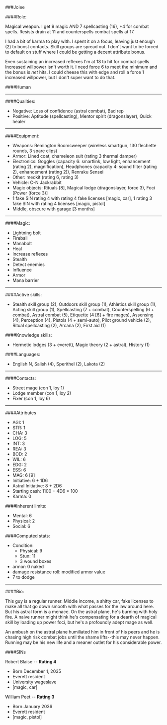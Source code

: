 ###Jolee

####Role:

Magical weapon. I get 9 magic AND 7 spellcasting (16), +4 for combat spells. Resists drain at 11 and counterspells combat spells at 17.

I had a bit of karma to play with. I spent it on a focus, leaving just enough (2) to boost contacts. Skill groups are spread out. I don't want to be forced to default on stuff where I could be getting a decent attribute bonus.

Even sustaining an increased reflexes I'm at 18 to hit for combat spells. Increased willpower isn't worth it. I need force 6 to meet the minimum and the bonus is *net* hits. I could cheese this with edge and roll a force 1 increased willpower, but I don't super want to do that.  

####Human
____
####Qualities:

- Negative: Loss of confidence (astral combat), Bad rep
- Positive: Aptitude (spellcasting), Mentor spirit (dragonslayer), Quick healer

____
####Equipment:

- Weapons: Remington Roomsweeper (wireless smartgun, 130 flechette rounds, 3 spare clips)
- Armor: Lined coat, chameleon suit (rating 3 thermal damper)
- Electronics: Goggles (capacity 6: smartlink, low light, enhancement (rating 2), magnification), Headphones (capacity 4: sound filter (rating 2), enhancement (rating 2)), Renraku Sensei
- Other: medkit (rating 6, rating 3)
- Vehicle: C-N Jackrabbit
- Magic objects: Rituals [8], Magical lodge (dragonslayer, force 3), Foci [Power (force 3)]
- 1 fake SIN rating 4 with rating 4 fake licenses [magic, car], 1 rating 3 fake SIN with rating 4 licenses [magic, pistol]
- Middle, obscure with garage [3 months]

____
####Magic:

- Lightning bolt
- Fireball
- Manabolt
- Heal
- Increase reflexes
- Stealth
- Detect enemies
- Influence
- Armor
- Mana barrier

____
####Active skills:

- Stealth skill group (2), Outdoors skill group (1), Athletics skill group (1), Acting skill group (1), Spellcasting (7 + combat), Counterspelling (6 + combat), Astral combat (5), Etiquette (4 [6] + fire mages), Assensing (4), Perception (4), Pistols (4 + semi-auto), Pilot ground vehicle (2), Ritual spellcasting (2), Arcana (2), First aid (1)

####Knowledge skills:

- Hermetic lodges (3 + everett), Magic theory (2 + astral), History (1) 

####Languages:

- English N, Salish (4), Sperithel (2), Lakota (2)

____
####Contacts:

- Street mage (con 1, loy 1)
- Lodge member (con 1, loy 2)
- Fixer (con 1, loy 6)

____
####Attributes

- AGI: 1
- STR: 1
- CHA: 3
- LOG: 5
- INT: 3
- REA: 3
- BOD: 2
- WIL: 6
- EDG: 2
- ESS: 6
- MAG: 6 [9]
- Initiative: 6 + 1D6
- Astral Initiative: 8 + 2D6
- Starting cash: 1100 + 4D6 * 100
- Karma: 0

####Inherent limits:

- Mental: 6
- Physical: 2
- Social: 6

####Computed stats:

- Condition:
	- Physical: 9
	- Stun: 11
	- 3 wound boxes
- armor: 0 naked
- damage resistance roll: modified armor value
- 7 to dodge

____
####Bio:

This guy is a regular runner. Middle income, a shitty car, fake licenses to make all that go down smooth with what passes for the law around here. But his astral form is a menace. On the astral plane, he's burning with holy fire. A naive runner might think he's compensating for a dearth of magical skill by loading up power foci, but he's a profoundly adept mage as well. 

An ambush on the astral plane humiliated him in front of his peers and he is chasing high risk combat jobs until the shame lifts--this may never happen. Running may be his new life and a meaner outlet for his considerable power.

####SINs

Robert Blaise -- **Rating 4**
- Born December 1, 2035
- Everett resident
- University wageslave
- [magic, car]

William Peet -- **Rating 3**
- Born January 2036
- Everett resident
- [magic, pistol]

